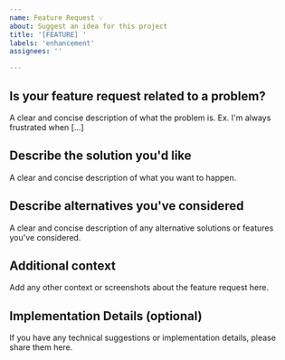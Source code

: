 ```yaml
---
name: Feature Request 💡
about: Suggest an idea for this project
title: '[FEATURE] '
labels: 'enhancement'
assignees: ''

---
```


## Is your feature request related to a problem?
A clear and concise description of what the problem is. Ex. I'm always frustrated when [...]

## Describe the solution you'd like
A clear and concise description of what you want to happen.

## Describe alternatives you've considered
A clear and concise description of any alternative solutions or features you've considered.

## Additional context
Add any other context or screenshots about the feature request here.

## Implementation Details (optional)
If you have any technical suggestions or implementation details, please share them here.
